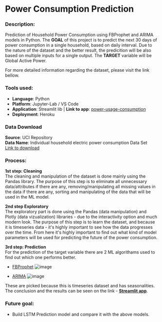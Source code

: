 # Power Consumption Prediction

### Description:
Prediction of Household Power Consumption using FBProphet and ARIMA models in Python.
The **GOAL** of this project is to predict the next 30 days of power consumption in a single household, based on daily interval.
Due to the nature of the dataset and the better result, the predicition will be also based on multiple inputs for a single output.
The **TARGET** variable will be Global Active Power.

For more detailed information regarding the dataset, please visit the link bellow.

### Tools used:
- **Language**: Python
- **Platform**: Jupyter-Lab / VS Code
- **Application**: Streamlit lib | **Link to app**: [power-usage-consumption](https://power-usage-prediction.herokuapp.com)
- **Deployment**: Heroku

### Data Download
**Source**: UCI Repository<br>
**Data Name**: Individual household electric power consumption Data Set<br>
[Link to download](https://archive.ics.uci.edu/ml/datasets/individual+household+electric+power+consumption)

### Process:
**1st step: Cleaning**<br>
The cleaning and manipulation of the dataset is done mainly using the Pandas library.
The purpose of this step is to eliminate all unnecessary data/attributes if there are any,
removing/manipulating all missing values in the data if there are any, 
sorting and manipulating of the data that will be used in the ML model.

**2nd step Exploratory**<br>
The exploratory part is done using the Pandas (data manipulation) and Plotly (data vizualization) libraries - due to the interactivity option and much modern look.
The purpose of this step is to learn the dataset, and because it is timeseries data - it's highly important to see how the data progresses over the time.
From here it's highly important to find out what kind of model parameters will be used for predicting the future of the power consumption.

**3rd step: Prediction**<br>
For the prediction of the target variable there are 2 ML algorithams used to find out which one performs better.
- [FBProphet](https://github.com/Miniteck/power_consumption/blob/main/workbooks/FBProphet_model.ipynb)
![image](https://user-images.githubusercontent.com/59763166/123873716-388b1600-d937-11eb-9ac0-f65a07dfc1a9.png)

- [ARIMA](https://github.com/Miniteck/power_consumption/blob/main/workbooks/ARIMA_model.ipynb)
![image](https://user-images.githubusercontent.com/59763166/123873741-45a80500-d937-11eb-984b-0d1048b5eb68.png)

These are picked because this is timeseries dataset and has seasonalities.
The conclusion and the results can be seen on the link - [**Streamlit app**](https://power-usage-prediction.herokuapp.com).

### Future goal:
- Build LSTM Prediction model and compare it with the above models.
